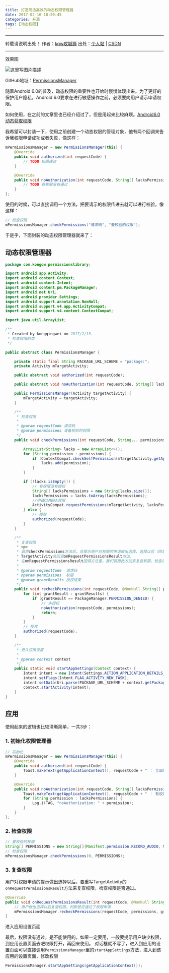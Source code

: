 ```yaml
---
title: 打造简洁高效的动态权限管理器
date: 2017-02-16 10:50:45
categories: 开源
tags: [动态权限]
---
```


---
转载请说明出处！
作者：[kqw攻城狮](http://kongqw.github.io/about/index.html)
出处：[个人站](http://kongqw.com/2017/02/16/2017-02-16-打造简洁高效的动态权限管理器/) | [CSDN](http://blog.csdn.net/q4878802/article/details/55254158)

---

效果图

![这里写图片描述](http://img.blog.csdn.net/20170216120006799?watermark/2/text/aHR0cDovL2Jsb2cuY3Nkbi5uZXQvcTQ4Nzg4MDI=/font/5a6L5L2T/fontsize/400/fill/I0JBQkFCMA==/dissolve/70/gravity/SouthEast)

GitHub地址：[PermissionsManager](https://github.com/kongqw/PermissionsManager) 


随着Android 6.0的普及，动态权限的重要性也开始时慢慢体现出来。为了更好的保护用户隐私，Android 6.0要求在进行敏感操作之前，必须要向用户请示申请权限。

如何使用，在之前的文章里也已经介绍过了，但是用起来比较麻烦。[Android6.0动态获取权限](http://blog.csdn.net/q4878802/article/details/50419004?locationNum=1&fps=1) 

我希望可以封装一下，使用之前创建一个动态权限的管理对象，他有两个回调来告诉我权限申请成功或者失败，像这样：

``` java
mPermissionsManager = new PermissionsManager(this) {
    @Override
    public void authorized(int requestCode) {
        // TODO 权限通过
    }

    @Override
    public void noAuthorization(int requestCode, String[] lacksPermissions) {
        // TODO 有权限没有通过
    }
};
```

使用的时候，可以直接调用一个方法，把要请示的权限传进去就可以进行校验，像这样：

``` java
// 检查权限
mPermissionsManager.checkPermissions("请求码", "要校验的权限");
```

于是乎，下面封装的动态权限管理器就来了：

## 动态权限管理器

``` java
package com.kongqw.permissionslibrary;

import android.app.Activity;
import android.content.Context;
import android.content.Intent;
import android.content.pm.PackageManager;
import android.net.Uri;
import android.provider.Settings;
import android.support.annotation.NonNull;
import android.support.v4.app.ActivityCompat;
import android.support.v4.content.ContextCompat;

import java.util.ArrayList;

/**
 * Created by kongqingwei on 2017/2/15.
 * 检查权限的类
 */

public abstract class PermissionsManager {

    private static final String PACKAGE_URL_SCHEME = "package:";
    private Activity mTargetActivity;

    public abstract void authorized(int requestCode);

    public abstract void noAuthorization(int requestCode, String[] lacksPermissions);

    public PermissionsManager(Activity targetActivity) {
        mTargetActivity = targetActivity;
    }

    /**
     * 检查权限
     *
     * @param requestCode 请求码
     * @param permissions 准备校验的权限
     */
    public void checkPermissions(int requestCode, String... permissions) {

        ArrayList<String> lacks = new ArrayList<>();
        for (String permission : permissions) {
            if (ContextCompat.checkSelfPermission(mTargetActivity.getApplicationContext(), permission) == PackageManager.PERMISSION_DENIED) {
                lacks.add(permission);
            }
        }

        if (!lacks.isEmpty()) {
            // 有权限没有授权
            String[] lacksPermissions = new String[lacks.size()];
            lacksPermissions = lacks.toArray(lacksPermissions);
            //申请CAMERA权限
            ActivityCompat.requestPermissions(mTargetActivity, lacksPermissions, requestCode);
        } else {
            // 授权
            authorized(requestCode);
        }
    }

    /**
     * 复查权限
     * <p>
     * 调用checkPermissions方法后，会提示用户对权限的申请做出选择，选择以后（同意或拒绝）
     * TargetActivity会回调onRequestPermissionsResult方法，
     * 在onRequestPermissionsResult回调方法里，我们调用此方法来复查权限，检查用户的选择是否通过了权限申请
     *
     * @param requestCode  请求码
     * @param permissions  权限
     * @param grantResults 授权结果
     */
    public void recheckPermissions(int requestCode, @NonNull String[] permissions, @NonNull int[] grantResults) {
        for (int grantResult : grantResults) {
            if (grantResult == PackageManager.PERMISSION_DENIED) {
                // 未授权
                noAuthorization(requestCode, permissions);
                return;
            }
        }
        // 授权
        authorized(requestCode);
    }

    /**
     * 进入应用设置
     *
     * @param context context
     */
    public static void startAppSettings(Context context) {
        Intent intent = new Intent(Settings.ACTION_APPLICATION_DETAILS_SETTINGS);
        intent.setFlags(Intent.FLAG_ACTIVITY_NEW_TASK);
        intent.setData(Uri.parse(PACKAGE_URL_SCHEME + context.getPackageName()));
        context.startActivity(intent);
    }
}
```

## 应用

使用起来的逻辑也比较清晰简单，一共3步：

### 1. 初始化权限管理器

``` java
// 初始化
mPermissionsManager = new PermissionsManager(this) {
    @Override
    public void authorized(int requestCode) {
        Toast.makeText(getApplicationContext(), requestCode + " ： 全部权限通过", Toast.LENGTH_SHORT).show();
    }

    @Override
    public void noAuthorization(int requestCode, String[] lacksPermissions) {
        Toast.makeText(getApplicationContext(), requestCode + " ： 有权限没有通过！需要授权", Toast.LENGTH_SHORT).show();
        for (String permission : lacksPermissions) {
            Log.i(TAG, "noAuthorization: " + permission);
        }
    }
};
```

### 2. 检查权限

``` java
// 要校验的权限
String[] PERMISSIONS = new String[]{Manifest.permission.RECORD_AUDIO, Manifest.permission.CAMERA};
// 检查权限
mPermissionsManager.checkPermissions(0, PERMISSIONS);
```

### 3. 复查权限

用户对权限申请的提示做出选择以后，要重写TargetActivity的`onRequestPermissionsResult`方法来复查权限，检查权限是否通过。

``` java
@Override
public void onRequestPermissionsResult(int requestCode, @NonNull String[] permissions, @NonNull int[] grantResults) {
    // 用户做出选择以后复查权限，判断是否通过了权限申请
    mPermissionsManager.recheckPermissions(requestCode, permissions, grantResults);
}
```

进入应用设置页面

最后，权限没有通过，是不能使用的，如果一定要用，一般要提示用户缺少权限，到应用设置页面去吧权限打开，再回来使用。
对话框就不写了，进入到应用的设置页面可以直接调用`PermissionsManager`里的`startAppSettings`方法，进入到该应用的设置页面，修改权限

``` java
PermissionsManager.startAppSettings(getApplicationContext());
```






